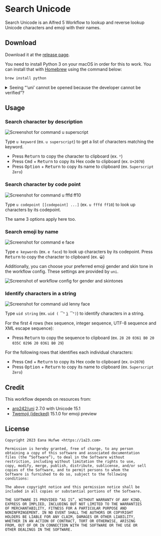 # Search Unicode

Search Unicode is an Alfred 5 Workflow to lookup and reverse lookup Unicode characters and emoji with their names.

## Download

Download it at the [release page](https://github.com/blueset/alfred-search-unicode/releases).

You need to install Python 3 on your macOS in order for this to work.
You can install that with [Homebrew] using the command below:

```sh
brew install python
```

[Homebrew]: https://brew.sh/

<details>
  <summary>Seeing “‘uni’ cannot be opened because the developer cannot be verified”?</summary>
  
  It can be resolved by:

  1. Open _Alfred Preferences > Workflows_ section
  1. Right-click `Search Unicode` > `Open in Finder`
  1. Right-click the `uni-arm64` executable and choose `Open`.
  1. If you see a `⚠️ "uni-arm64" Not Opened` dialog, click `Done`
  1. Open System Settings, and click `Privacy & Security` (blue square with hand icon).
  1. Scroll to the bottom of the Privacy & Security pane, and look for the message `"uni-amd64" was blocked to protect your Mac.` Click `Open Anyway`
  1. Terminal.app should open and display `uni`'s default help options. You can close Terminal, the Workflow should now be allowed to run.
  
  Thanks <a href="https://github.com/blueset/alfred-search-unicode/issues/3">valrus (Ian McCowan)</a> for the instructions.
</details>

## Usage

### Search character by description

![Screenshot for command u superscript](images/u_superscript.png)

Type `u keyword` (ex. `u superscript`) to get a list of characters
matching the keyword.

- Press <kbd>Return</kbd> to copy the character to clipboard (ex. `⁰`)
- Press <kbd>Cmd</kbd> + <kbd>Return</kbd> to copy its Hex code to clipboard (ex. `U+2070`)
- Press <kbd>Option</kbd> + <kbd>Return</kbd> to copy its name to clipboard (ex. `Superscript Zero`)

### Search character by code point

![Screenshot for command u fffd ff10](images/u_fffd_ff10.png)

Type `u codepoint [[codepoint] ...]` (ex. `u fffd ff10`) to look up characters by its codepoint.

The same 3 options apply here too.

### Search emoji by name

![Screenshot for command e face](images/e_face.png)

Type `e keywords` (ex. `e face`) to look up characters by its codepoint. Press <kbd>Return</kbd> to copy the character to clipboard (ex. `😀`)

Additionally, you can choose your preferred emoji gender and skin tone in the workflow config. These settings are provided by `uni`.

![Screenshot of workflow config for gender and skintones](images/e_config.png)

### Identify characters in a string

![Screenshot for command uid lenny face](images/uid_lenny.png)

Type `uid string` (ex. `uid ( ͡° ͜ʖ ͡°)`) to identify characters in a string.

For the first 4 rows (hex sequence, integer sequence, UTF-8 sequence and XML escape sequence):

- Press <kbd>Return</kbd> to copy the sequence to clipboard (ex. `28 20 0361 B0 20 035C 0296 20 0361 B0 29`)

For the following rows that identifies each individual characters:

- Press <kbd>Cmd</kbd> + <kbd>Return</kbd> to copy its Hex code to clipboard (ex. `U+2070`)
- Press <kbd>Option</kbd> + <kbd>Return</kbd> to copy its name to clipboard (ex. `Superscript Zero`)

## Credit

This workflow depends on resources from:

- [arp242/uni] 2.7.0 with Unicode 15.1
- [Twemoji (jdecked)] 15.1.0 for emoji preview

[arp242/uni]: https://github.com/arp242/uni
[Twemoji (jdecked)]: https://github.com/jdecked/twemoji

## License

```plain
Copyright 2023 Eana Hufwe <https://1a23.com>

Permission is hereby granted, free of charge, to any person
obtaining a copy of this software and associated documentation
files (the “Software”), to deal in the Software without
restriction, including without limitation the rights to use,
copy, modify, merge, publish, distribute, sublicense, and/or sell
copies of the Software, and to permit persons to whom the
Software is furnished to do so, subject to the following
conditions:

The above copyright notice and this permission notice shall be
included in all copies or substantial portions of the Software.

THE SOFTWARE IS PROVIDED “AS IS”, WITHOUT WARRANTY OF ANY KIND,
EXPRESS OR IMPLIED, INCLUDING BUT NOT LIMITED TO THE WARRANTIES
OF MERCHANTABILITY, FITNESS FOR A PARTICULAR PURPOSE AND
NONINFRINGEMENT. IN NO EVENT SHALL THE AUTHORS OR COPYRIGHT
HOLDERS BE LIABLE FOR ANY CLAIM, DAMAGES OR OTHER LIABILITY,
WHETHER IN AN ACTION OF CONTRACT, TORT OR OTHERWISE, ARISING
FROM, OUT OF OR IN CONNECTION WITH THE SOFTWARE OR THE USE OR
OTHER DEALINGS IN THE SOFTWARE.
```
